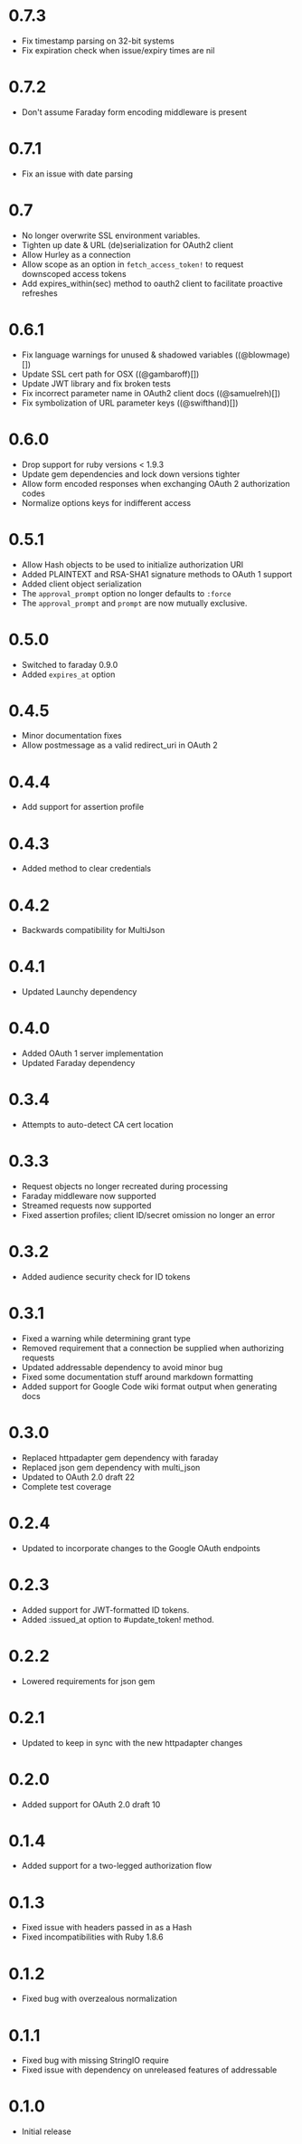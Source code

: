 # 0.7.3

* Fix timestamp parsing on 32-bit systems
* Fix expiration check when issue/expiry times are nil


# 0.7.2

* Don't assume Faraday form encoding middleware is present

# 0.7.1

* Fix an issue with date parsing

# 0.7
* No longer overwrite SSL environment variables.
* Tighten up date & URL (de)serialization for OAuth2 client
* Allow Hurley as a connection
* Allow scope as an option in `fetch_access_token!` to request downscoped access tokens
* Add expires_within(sec) method to oauth2 client to facilitate proactive
  refreshes

# 0.6.1
* Fix language warnings for unused & shadowed variables ((@blowmage)[])
* Update SSL cert path for OSX ((@gambaroff)[])
* Update JWT library and fix broken tests
* Fix incorrect parameter name in OAuth2 client docs ((@samuelreh)[])
* Fix symbolization of URL parameter keys ((@swifthand)[])

# 0.6.0

* Drop support for ruby versions < 1.9.3
* Update gem dependencies and lock down versions tighter
* Allow form encoded responses when exchanging OAuth 2 authorization codes
* Normalize options keys for indifferent access

# 0.5.1

* Allow Hash objects to be used to initialize authorization URI
* Added PLAINTEXT and RSA-SHA1 signature methods to OAuth 1 support
* Added client object serialization
* The `approval_prompt` option no longer defaults to `:force`
* The `approval_prompt` and `prompt` are now mutually exclusive.

# 0.5.0

* Switched to faraday 0.9.0
* Added `expires_at` option

# 0.4.5

* Minor documentation fixes
* Allow postmessage as a valid redirect_uri in OAuth 2

# 0.4.4

* Add support for assertion profile

# 0.4.3

* Added method to clear credentials

# 0.4.2

* Backwards compatibility for MultiJson

# 0.4.1

* Updated Launchy dependency

# 0.4.0

* Added OAuth 1 server implementation
* Updated Faraday dependency

# 0.3.4

* Attempts to auto-detect CA cert location

# 0.3.3

* Request objects no longer recreated during processing
* Faraday middleware now supported
* Streamed requests now supported
* Fixed assertion profiles; client ID/secret omission no longer an error

# 0.3.2

* Added audience security check for ID tokens

# 0.3.1

* Fixed a warning while determining grant type
* Removed requirement that a connection be supplied when authorizing requests
* Updated addressable dependency to avoid minor bug
* Fixed some documentation stuff around markdown formatting
* Added support for Google Code wiki format output when generating docs

# 0.3.0

* Replaced httpadapter gem dependency with faraday
* Replaced json gem dependency with multi_json
* Updated to OAuth 2.0 draft 22
* Complete test coverage

# 0.2.4

* Updated to incorporate changes to the Google OAuth endpoints

# 0.2.3

* Added support for JWT-formatted ID tokens.
* Added :issued_at option to #update_token! method.

# 0.2.2

* Lowered requirements for json gem

# 0.2.1

* Updated to keep in sync with the new httpadapter changes

# 0.2.0

* Added support for OAuth 2.0 draft 10

# 0.1.4

* Added support for a two-legged authorization flow

# 0.1.3

* Fixed issue with headers passed in as a Hash
* Fixed incompatibilities with Ruby 1.8.6

# 0.1.2

* Fixed bug with overzealous normalization

# 0.1.1

* Fixed bug with missing StringIO require
* Fixed issue with dependency on unreleased features of addressable

# 0.1.0

* Initial release
